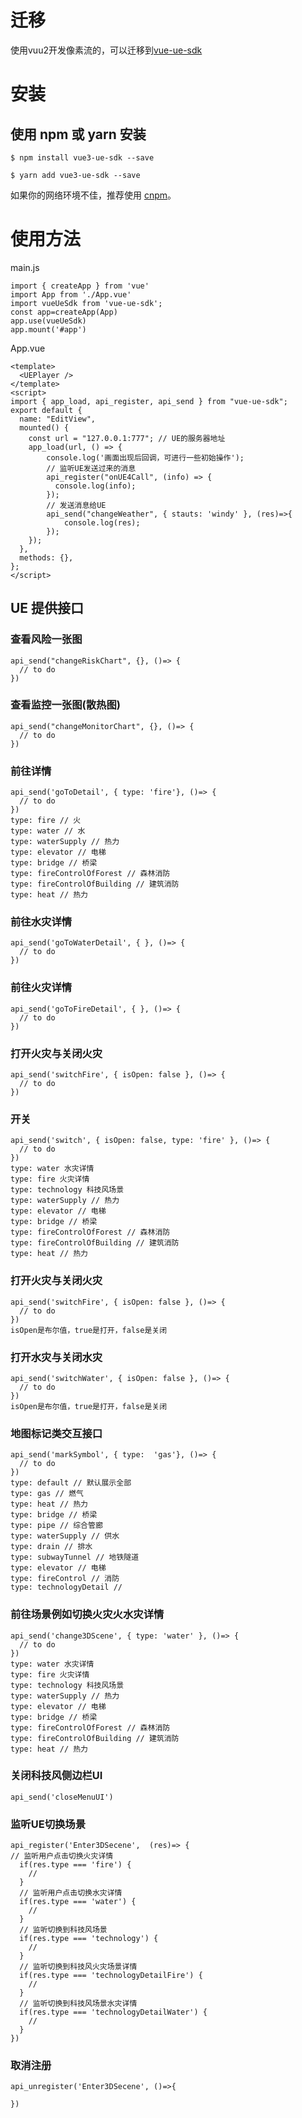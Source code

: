 <!--
 * @Author: sunji 2025506282@qq.com
 * @Date: 2022-06-17 16:32:42
 * @LastEditors: sunji 2025506282@qq.com
 * @LastEditTime: 2022-09-20 10:39:48
 * @FilePath: \vue-ue-sdk\readme.md
 * @Description: 这是默认设置,请设置`customMade`, 打开koroFileHeader查看配置 进行设置: https://github.com/OBKoro1/koro1FileHeader/wiki/%E9%85%8D%E7%BD%AE
-->
# 迁移
使用vuu2开发像素流的，可以迁移到[vue-ue-sdk](https://www.npmjs.com/package/vue-ue-sdk)
# 安装
## 使用 npm 或 yarn 安装
```
$ npm install vue3-ue-sdk --save
```
```
$ yarn add vue3-ue-sdk --save
```
如果你的网络环境不佳，推荐使用 [cnpm](https://github.com/cnpm/cnpm)。


# 使用方法
main.js
```
import { createApp } from 'vue'
import App from './App.vue'
import vueUeSdk from 'vue-ue-sdk';
const app=createApp(App)
app.use(vueUeSdk)
app.mount('#app')
```
App.vue
```
<template>
  <UEPlayer />
</template>
<script>
import { app_load, api_register, api_send } from "vue-ue-sdk";
export default {
  name: "EditView",
  mounted() {
    const url = "127.0.0.1:777"; // UE的服务器地址
    app_load(url, () => {
        console.log('画面出现后回调，可进行一些初始操作');
        // 监听UE发送过来的消息
        api_register("onUE4Call", (info) => {
          console.log(info);
        });
        // 发送消息给UE
        api_send("changeWeather", { stauts: 'windy' }, (res)=>{
            console.log(res);
        });
    });
  },
  methods: {},
};
</script>
```

## UE 提供接口

###  查看风险一张图
```
api_send("changeRiskChart", {}, ()=> {
  // to do
}) 
```
### 查看监控一张图(散热图)
```
api_send("changeMonitorChart", {}, ()=> {
  // to do
})
```
### 前往详情
```
api_send('goToDetail', { type: 'fire'}, ()=> {
  // to do
})
type: fire // 火
type: water // 水
type: waterSupply // 热力
type: elevator // 电梯
type: bridge // 桥梁
type: fireControlOfForest // 森林消防
type: fireControlOfBuilding // 建筑消防
type: heat // 热力
```
### 前往水灾详情
```
api_send('goToWaterDetail', { }, ()=> {
  // to do
})
```
### 前往火灾详情
```
api_send('goToFireDetail', { }, ()=> {
  // to do
})
```
### 打开火灾与关闭火灾
```
api_send('switchFire', { isOpen: false }, ()=> {
  // to do
})
```
### 开关
```
api_send('switch', { isOpen: false, type: 'fire' }, ()=> {
  // to do
})
type: water 水灾详情 
type: fire 火灾详情
type: technology 科技风场景
type: waterSupply // 热力
type: elevator // 电梯
type: bridge // 桥梁
type: fireControlOfForest // 森林消防
type: fireControlOfBuilding // 建筑消防
type: heat // 热力
```
### 
### 打开火灾与关闭火灾
```
api_send('switchFire', { isOpen: false }, ()=> {
  // to do
})
isOpen是布尔值，true是打开，false是关闭
```
### 打开水灾与关闭水灾
```
api_send('switchWater', { isOpen: false }, ()=> {
  // to do
})
isOpen是布尔值，true是打开，false是关闭

```
### 地图标记类交互接口
```
api_send('markSymbol', { type:  'gas'}, ()=> {
  // to do
})
type: default // 默认展示全部
type: gas // 燃气
type: heat // 热力
type: bridge // 桥梁
type: pipe // 综合管廊
type: waterSupply // 供水
type: drain // 排水
type: subwayTunnel // 地铁隧道
type: elevator // 电梯
type: fireControl // 消防
type: technologyDetail // 
```

### 前往场景例如切换火灾火水灾详情
```
api_send('change3DScene', { type: 'water' }, ()=> {
  // to do
})
type: water 水灾详情 
type: fire 火灾详情
type: technology 科技风场景
type: waterSupply // 热力
type: elevator // 电梯
type: bridge // 桥梁
type: fireControlOfForest // 森林消防
type: fireControlOfBuilding // 建筑消防
type: heat // 热力
```

### 关闭科技风侧边栏UI
```
api_send('closeMenuUI')
```

### 监听UE切换场景

```
api_register('Enter3DSecene',  (res)=> {
// 监听用户点击切换火灾详情
  if(res.type === 'fire') {
    //
  }
  // 监听用户点击切换水灾详情
  if(res.type === 'water') {
    //
  }
  // 监听切换到科技风场景
  if(res.type === 'technology') {
    //
  }
  // 监听切换到科技风火灾场景详情
  if(res.type === 'technologyDetailFire') {
    //
  }
  // 监听切换到科技风场景水灾详情
  if(res.type === 'technologyDetailWater') {
    //
  }
})
```
### 取消注册
```
api_unregister('Enter3DSecene', ()=>{

})
```
